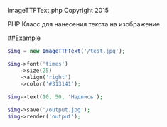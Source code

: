 ImageTTFText.php Copyright 2015

PHP Класс для нанесения текста на изображение

##Example

```php
$img = new ImageTTFText('/test.jpg');

$img->font('times')
	->size(25)
	->align('right')
	->color('#313141');
	
$img->text(10, 50, 'Надпись');

$img->save('/output.jpg');
$img->render('output');
```